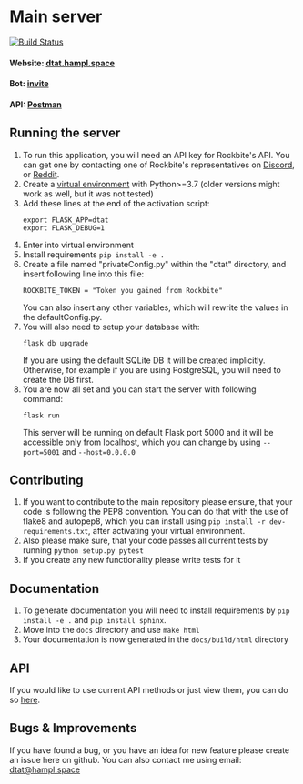 # Main server
[![Build Status](https://www.travis-ci.org/deeptownadmintools/main-server.svg?branch=master)](https://www.travis-ci.org/deeptownadmintools/main-server)

#### Website: [dtat.hampl.space](http://dtat.hampl.space)
#### Bot: [invite](https://discordapp.com/oauth2/authorize?client_id=557340294971129856&permissions=2048&scope=bot)
#### API: [Postman](https://documenter.getpostman.com/view/5414817/S1LsXq6g)

## Running the server
1) To run this application, you will need an API key for Rockbite's API. You can get one by contacting one of Rockbite's representatives on [Discord](https://discord.gg/jm6vJqG), or [Reddit](https://www.reddit.com/r/deeptown/).
1) Create a [virtual environment](https://docs.python.org/3/library/venv.html) with Python>=3.7 (older versions might work as well, but it was not tested)
1) Add these lines at the end of the activation script:
    ```
    export FLASK_APP=dtat
    export FLASK_DEBUG=1
    ```
1) Enter into virtual environment
1) Install requirements `pip install -e .`
1) Create a file named "privateConfig.py" within the "dtat" directory, and insert following line into this file:
    ```
    ROCKBITE_TOKEN = "Token you gained from Rockbite"
    ```
    You can also insert any other variables, which will rewrite the values in the defaultConfig.py.    
1) You will also need to setup your database with:
    ```
    flask db upgrade
    ```
    If you are using the default SQLite DB it will be created implicitly. Otherwise, for example if you are using PostgreSQL, you will need to create the DB first.
1) You are now all set and you can start the server with following command:
    ```
    flask run
    ```
    This server will be running on default Flask port 5000 and it will be accessible only from localhost, which you can change by using `--port=5001` and `--host=0.0.0.0`

## Contributing
1) If you want to contribute to the main repository please ensure, that your code is following the PEP8 convention. You can do that with the use of flake8 and autopep8, which you can install using `pip install -r dev-requirements.txt`, after activating your virtual environment.
2) Also please make sure, that your code passes all current tests by running `python setup.py pytest`
3) If you create any new functionality please write tests for it

## Documentation
1) To generate documentation you will need to install requirements by `pip install -e .` and `pip install sphinx`.
1) Move into the `docs` directory and use `make html`
1) Your documentation is now generated in the `docs/build/html` directory

## API
If you would like to use current API methods or just view them, you can do so [here](https://documenter.getpostman.com/view/5414817/S1LsXq6g).

## Bugs & Improvements
If you have found a bug, or you have an idea for new feature please create an issue here on github. You can also contact me using email: [dtat@hampl.space](mailto:dtat@hampl.space)